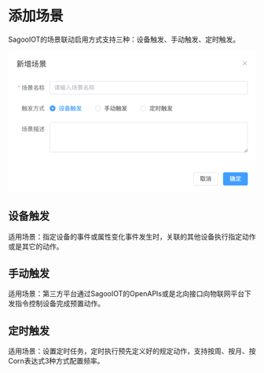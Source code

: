 # 添加场景

SagooIOT的场景联动启用方式支持三种：设备触发、手动触发、定时触发。

![add.png](../imgs/scene/add.png)

## 设备触发
适用场景：指定设备的事件或属性变化事件发生时，关联的其他设备执行指定动作或是其它的动作。

## 手动触发
适用场景：第三方平台通过SagooIOT的OpenAPIs或是北向接口向物联网平台下发指令控制设备完成预置动作。

## 定时触发
适用场景：设置定时任务，定时执行预先定义好的规定动作，支持按周、按月、按Corn表达式3种方式配置频率。


